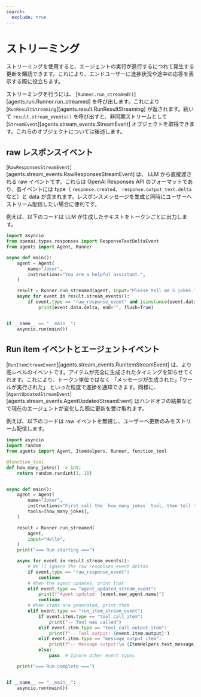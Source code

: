 ```yaml
---
search:
  exclude: true
---
```

# ストリーミング

ストリーミングを使用すると、エージェントの実行が進行するにつれて発生する更新を購読できます。これにより、エンドユーザーに進捗状況や途中の応答を表示する際に役立ちます。

ストリーミングを行うには、 [`Runner.run_streamed()`][agents.run.Runner.run_streamed] を呼び出します。これにより [`RunResultStreaming`][agents.result.RunResultStreaming] が返されます。続いて `result.stream_events()` を呼び出すと、非同期ストリームとして [`StreamEvent`][agents.stream_events.StreamEvent] オブジェクトを取得できます。これらのオブジェクトについては後述します。

## raw レスポンスイベント

[`RawResponsesStreamEvent`][agents.stream_events.RawResponsesStreamEvent] は、 LLM から直接渡される raw イベントです。これらは OpenAI Responses API のフォーマットであり、各イベントには type（ `response.created`、 `response.output_text.delta` など）と data が含まれます。レスポンスメッセージを生成と同時にユーザーへストリーム配信したい場合に便利です。

例えば、以下のコードは LLM が生成したテキストをトークンごとに出力します。

```python
import asyncio
from openai.types.responses import ResponseTextDeltaEvent
from agents import Agent, Runner

async def main():
    agent = Agent(
        name="Joker",
        instructions="You are a helpful assistant.",
    )

    result = Runner.run_streamed(agent, input="Please tell me 5 jokes.")
    async for event in result.stream_events():
        if event.type == "raw_response_event" and isinstance(event.data, ResponseTextDeltaEvent):
            print(event.data.delta, end="", flush=True)


if __name__ == "__main__":
    asyncio.run(main())
```

## Run item イベントとエージェントイベント

[`RunItemStreamEvent`][agents.stream_events.RunItemStreamEvent] は、より高レベルのイベントです。アイテムが完全に生成されたタイミングを知らせてくれます。これにより、トークン単位ではなく 「メッセージが生成された」「ツールが実行された」 といった粒度で進捗を通知できます。同様に、 [`AgentUpdatedStreamEvent`][agents.stream_events.AgentUpdatedStreamEvent] はハンドオフの結果などで現在のエージェントが変化した際に更新を受け取れます。

例えば、以下のコードは raw イベントを無視し、ユーザーへ更新のみをストリーム配信します。

```python
import asyncio
import random
from agents import Agent, ItemHelpers, Runner, function_tool

@function_tool
def how_many_jokes() -> int:
    return random.randint(1, 10)


async def main():
    agent = Agent(
        name="Joker",
        instructions="First call the `how_many_jokes` tool, then tell that many jokes.",
        tools=[how_many_jokes],
    )

    result = Runner.run_streamed(
        agent,
        input="Hello",
    )
    print("=== Run starting ===")

    async for event in result.stream_events():
        # We'll ignore the raw responses event deltas
        if event.type == "raw_response_event":
            continue
        # When the agent updates, print that
        elif event.type == "agent_updated_stream_event":
            print(f"Agent updated: {event.new_agent.name}")
            continue
        # When items are generated, print them
        elif event.type == "run_item_stream_event":
            if event.item.type == "tool_call_item":
                print("-- Tool was called")
            elif event.item.type == "tool_call_output_item":
                print(f"-- Tool output: {event.item.output}")
            elif event.item.type == "message_output_item":
                print(f"-- Message output:\n {ItemHelpers.text_message_output(event.item)}")
            else:
                pass  # Ignore other event types

    print("=== Run complete ===")


if __name__ == "__main__":
    asyncio.run(main())
```